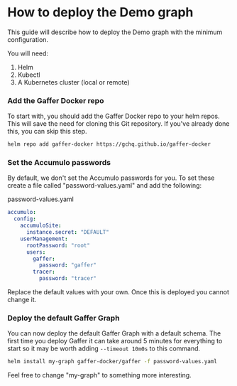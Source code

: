 How to deploy the Demo graph
==================================
This guide will describe how to deploy the Demo graph with the minimum configuration.

You will need:
1. Helm
2. Kubectl
3. A Kubernetes cluster (local or remote)

### Add the Gaffer Docker repo
To start with, you should add the Gaffer Docker repo to your helm repos. This will save the need for
cloning this Git repository. If you've already done this, you can skip this step.
```bash
helm repo add gaffer-docker https://gchq.github.io/gaffer-docker
```

### Set the Accumulo passwords
By default, we don't set the Accumulo passwords for you. To set these create a file called "password-values.yaml" and add the following:

password-values.yaml
```yaml
accumulo:
  config:
    accumuloSite:
      instance.secret: "DEFAULT"
    userManagement:
      rootPassword: "root"
      users:
        gaffer:
          password: "gaffer"
        tracer:
          password: "tracer"
```
Replace the default values with your own. Once this is deployed you cannot change it.

### Deploy the default Gaffer Graph
You can now deploy the default Gaffer Graph with a default schema. The first time you deploy
Gaffer it can take around 5 minutes for everything to start so it may be worth adding `--timeout 10m0s` to this command.
```bash
helm install my-graph gaffer-docker/gaffer -f password-values.yaml
```
Feel free to change "my-graph" to something more interesting.